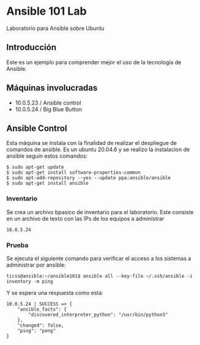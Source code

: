 # Ansible 101 Lab
Laboratorio para Ansible sobre Ubuntu

## Introducción
Este es un ejemplo para comprender mejor el uso de la tecnología de Ansible.

## Máquinas involucradas
 - 10.0.5.23 / Ansible control
 - 10.0.5.24 / Big Blue Button

## Ansible Control
Esta máquina se instala con la finalidad de realizar el despliegue de comandos de ansible.
Es un ubuntu 20.04.6 y se realizo la instalacíon de ansible seguin estos comandos:

```console
$ sudo apt-get update
$ sudo apt-get install software-properties-common
$ sudo apt-add-repository --yes --update ppa:ansible/ansible
$ sudo apt-get install ansible
```

### Inventario
Se crea un archivo bpasico de inventario para el laboratorio.
Este consiste en un archivo de texto con las IPs de los equipos a administrar

```console
10.0.5.24
```

### Prueba
Se ejecuta el siguiente comando para verificar el acceso a los sistemas a administrar por ansible:

```console
ticss@ansible:~/ansible101$ ansible all --key-file ~/.ssh/ansible -i inventory -m ping
```

Y se espera una respuesta como esta:

```console
10.0.5.24 | SUCCESS => {
    "ansible_facts": {
        "discovered_interpreter_python": "/usr/bin/python3"
    },
    "changed": false,
    "ping": "pong"
}
```